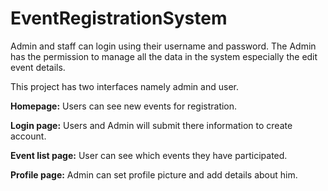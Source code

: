 # EventRegistrationSystem

<!-- This project performs the task of developing a web application that enables the students and 
faculty to recover the information effectively. The main reason for event management system 
is to give a platform to the clients to view the data about the events that occurred past and 
about the event took place in the near future. The clients can be faulty, students and 
administrator. They can the first login into the site and transparent the data, for example, 
insights about the occasions like the setting, topic of the occasion, members, boss visitors, and 
so forth. The staff can keep the record of the attendance also. The administrator can log in 
and update the data, delete any unwanted information, arrange the data as needs be with the 
goal that the client can experience an easy to use and know all the whereabouts of their 
college.
I can assist the user to concentrate on their other activities rather than concentrating on 
maintaining the record. Thus it will help organizers in better utilization of resources. The 
organization can maintain computerized records without redundant entries. This means, one 
need not be distracted by information that is not relevant while being able to reach the 
information.
The project is developed using XAMPP Server, MySQL, HTML, PHP and CSS. The project is 
evaluated for different participants participating in the various events and is found to work 
satisfactorily and different test conditions.
 -->
 
 
Admin and staff can login using their username and password. The Admin has the permission to manage 
all the data in the system especially the edit event details.

This project has two interfaces namely admin and user.

**Homepage:**
Users can see new events for registration.

**Login page:**
Users and Admin will submit there information to create account.

**Event list page:**
User can see which events they have participated.

**Profile page:**
Admin can set profile picture and add details about him.
